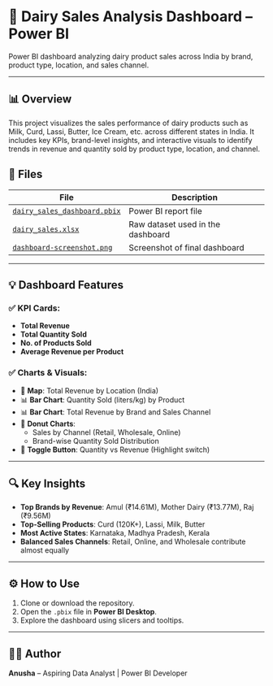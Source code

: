 # 🧀 Dairy Sales Analysis Dashboard – Power BI

Power BI dashboard analyzing dairy product sales across India by brand, product type, location, and sales channel.

---

## 📊 Overview

This project visualizes the sales performance of dairy products such as Milk, Curd, Lassi, Butter, Ice Cream, etc. across different states in India. It includes key KPIs, brand-level insights, and interactive visuals to identify trends in revenue and quantity sold by product type, location, and channel.


## 📁 Files

| File | Description |
|------|-------------|
| [`dairy_sales_dashboard.pbix`](https://github.com/anusha324/Dashboard---Power-bi/blob/main/dairy_sales_dashboard.pbix) | Power BI report file |
| [`dairy_sales.xlsx`](https://github.com/anusha324/Dashboard---Power-bi/blob/main/dairy_sales.xlsx) | Raw dataset used in the dashboard |
| [`dashboard-screenshot.png`](https://github.com/anusha324/Dashboard---Power-bi/blob/main/dashboard-screenshot.png) | Screenshot of final dashboard |

---

## 💡 Dashboard Features

### ✅ KPI Cards:
- **Total Revenue** 
- **Total Quantity Sold** 
- **No. of Products Sold**
- **Average Revenue per Product** 

### ✅ Charts & Visuals:
- 📍 **Map**: Total Revenue by Location (India)
- 📊 **Bar Chart**: Quantity Sold (liters/kg) by Product
- 📊 **Bar Chart**: Total Revenue by Brand and Sales Channel
- 🥧 **Donut Charts**:
  - Sales by Channel (Retail, Wholesale, Online)
  - Brand-wise Quantity Sold Distribution
- 🔘 **Toggle Button**: Quantity vs Revenue (Highlight switch)


---

## 🔍 Key Insights

- **Top Brands by Revenue**: Amul (₹14.61M), Mother Dairy (₹13.77M), Raj (₹9.56M)
- **Top-Selling Products**: Curd (120K+), Lassi, Milk, Butter
- **Most Active States**: Karnataka, Madhya Pradesh, Kerala
- **Balanced Sales Channels**: Retail, Online, and Wholesale contribute almost equally

---

## ⚙️ How to Use

1. Clone or download the repository.
2. Open the `.pbix` file in **Power BI Desktop**.
3. Explore the dashboard using slicers and tooltips.

---



## 👩‍💻 Author

**Anusha** – Aspiring Data Analyst | Power BI Developer  



